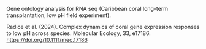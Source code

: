 Gene ontology analysis for RNA seq (Caribbean coral long-term transplantation, low pH field experiment).

Radice et al. (2024). Complex dynamics of coral gene expression responses to low pH across species. 
Molecular Ecology, 33, e17186. https://doi.org/10.1111/mec.17186
